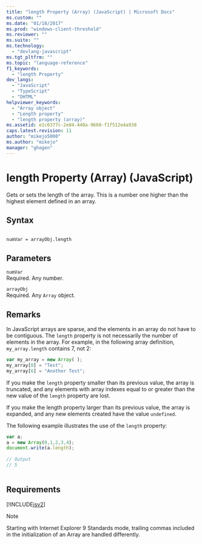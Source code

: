 ```yaml
---
title: "length Property (Array) (JavaScript) | Microsoft Docs"
ms.custom: ""
ms.date: "01/18/2017"
ms.prod: "windows-client-threshold"
ms.reviewer: ""
ms.suite: ""
ms.technology: 
  - "devlang-javascript"
ms.tgt_pltfrm: ""
ms.topic: "language-reference"
f1_keywords: 
  - "length Property"
dev_langs: 
  - "JavaScript"
  - "TypeScript"
  - "DHTML"
helpviewer_keywords: 
  - "Array object"
  - "Length property"
  - "length property (array)"
ms.assetid: e1c6377c-2e84-440a-9660-f1f512e4a938
caps.latest.revision: 11
author: "mikejo5000"
ms.author: "mikejo"
manager: "ghogen"
---
```

# length Property (Array) (JavaScript)
Gets or sets the length of the array. This is a number one higher than the highest element defined in an array.  
  
## Syntax  
  
```  
  
numVar = arrayObj.length   
```  
  
## Parameters  
 `numVar`  
 Required. Any number.  
  
 `arrayObj`  
 Required. Any `Array` object.  
  
## Remarks  
 In JavaScript arrays are sparse, and the elements in an array do not have to be contiguous. The `length` property is not necessarily the number of elements in the array. For example, in the following array definition, `my_array.length` contains 7, not 2:  
  
```JavaScript  
var my_array = new Array( );  
my_array[0] = "Test";  
my_array[6] = "Another Test";  
```  
  
 If you make the `length` property smaller than its previous value, the array is truncated, and any elements with array indexes equal to or greater than the new value of the `length` property are lost.  
  
 If you make the length property larger than its previous value, the array is expanded, and any new elements created have the value `undefined`.  
  
 The following example illustrates the use of the `length` property:  
  
```JavaScript  
var a;  
a = new Array(0,1,2,3,4);  
document.write(a.length);  
  
// Output  
// 5  
  
```  
  
## Requirements  
 [!INCLUDE[jsv2](../../javascript/reference/includes/jsv2-md.md)]  
  
> [!NOTE]
>  Starting with Internet Explorer 9 Standards mode, trailing commas included in the initialization of an Array are handled differently.